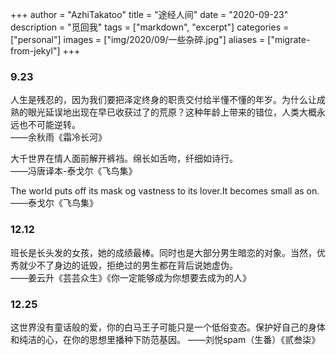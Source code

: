 +++
author = "AzhiTakatoo"
title = "途经人间"
date = "2020-09-23"
description = "觅回我"
tags = ["markdown", "excerpt"]
categories = ["personal"]
images  = ["img/2020/09/一些杂碎.jpg"]
aliases = ["migrate-from-jekyl"]
+++

### 9.23

人生是残忍的，因为我们要把泽定终身的职责交付给半懂不懂的年岁。为什么让成熟的眼光延误地出现在早已收获过了的荒原？这种年龄上带来的错位，人类大概永远也不可能逆转。  
——余秋雨《霜冷长河》

大千世界在情人面前解开裤裆。绵长如舌吻，纤细如诗行。  
——冯唐译本-泰戈尔《飞鸟集》

The world puts off its mask og vastness to its lover.It becomes small as on.  
——泰戈尔《飞鸟集》

### 12.12

班长是长头发的女孩，她的成绩最棒。同时也是大部分男生暗恋的对象。当然，优秀就少不了身边的诋毁，拒绝过的男生都在背后说她虚伪。   
——姜云升《芸芸众生》《你一定能够成为你想要去成为的人》

### 12.25

这世界没有童话般的爱，你的白马王子可能只是一个低俗变态。保护好自己的身体和纯洁的心，在你的思想里播种下防范基因。
——刘悦spam（生番）《贰叁柒》